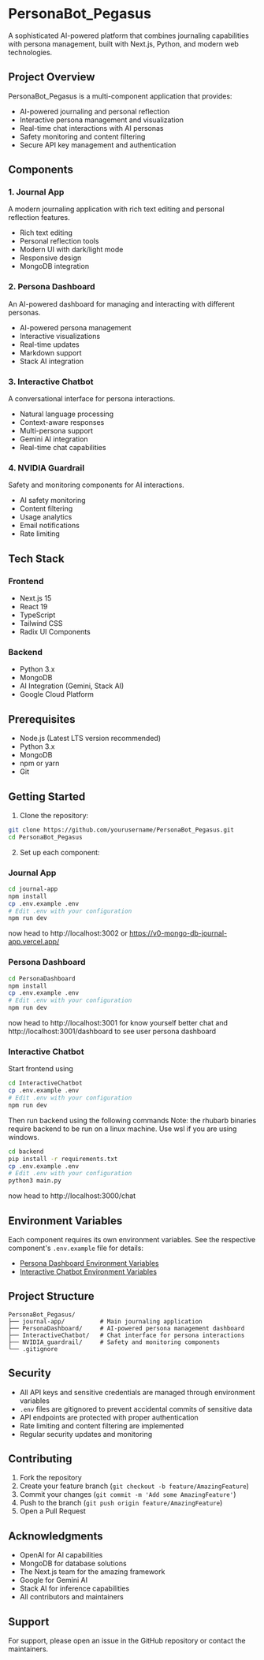 # PersonaBot_Pegasus

A sophisticated AI-powered platform that combines journaling capabilities with persona management, built with Next.js, Python, and modern web technologies.

## Project Overview

PersonaBot_Pegasus is a multi-component application that provides:
- AI-powered journaling and personal reflection
- Interactive persona management and visualization
- Real-time chat interactions with AI personas
- Safety monitoring and content filtering
- Secure API key management and authentication

## Components

### 1. Journal App
A modern journaling application with rich text editing and personal reflection features.
- Rich text editing
- Personal reflection tools
- Modern UI with dark/light mode
- Responsive design
- MongoDB integration

### 2. Persona Dashboard
An AI-powered dashboard for managing and interacting with different personas.
- AI-powered persona management
- Interactive visualizations
- Real-time updates
- Markdown support
- Stack AI integration

### 3. Interactive Chatbot
A conversational interface for persona interactions.
- Natural language processing
- Context-aware responses
- Multi-persona support
- Gemini AI integration
- Real-time chat capabilities

### 4. NVIDIA Guardrail
Safety and monitoring components for AI interactions.
- AI safety monitoring
- Content filtering
- Usage analytics
- Email notifications
- Rate limiting

## Tech Stack

### Frontend
- Next.js 15
- React 19
- TypeScript
- Tailwind CSS
- Radix UI Components

### Backend
- Python 3.x
- MongoDB
- AI Integration (Gemini, Stack AI)
- Google Cloud Platform

## Prerequisites

- Node.js (Latest LTS version recommended)
- Python 3.x
- MongoDB
- npm or yarn
- Git

## Getting Started

1. Clone the repository:
```bash
git clone https://github.com/yourusername/PersonaBot_Pegasus.git
cd PersonaBot_Pegasus
```

2. Set up each component:

### Journal App
```bash
cd journal-app
npm install
cp .env.example .env
# Edit .env with your configuration
npm run dev
```
now head to http://localhost:3002 or https://v0-mongo-db-journal-app.vercel.app/

### Persona Dashboard
```bash
cd PersonaDashboard
npm install
cp .env.example .env
# Edit .env with your configuration
npm run dev
```
now head to http://localhost:3001 for know yourself better chat and http://localhost:3001/dashboard to see user persona dashboard 

### Interactive Chatbot
Start frontend using

```bash
cd InteractiveChatbot
cp .env.example .env
# Edit .env with your configuration
npm run dev
```
Then run backend using the following commands
Note: the rhubarb binaries require backend to be run on a linux machine. Use wsl if you are using windows.
```bash
cd backend
pip install -r requirements.txt
cp .env.example .env
# Edit .env with your configuration
python3 main.py
```

now head to http://localhost:3000/chat


## Environment Variables

Each component requires its own environment variables. See the respective component's `.env.example` file for details:

- [Persona Dashboard Environment Variables](PersonaDashboard/.env.example)
- [Interactive Chatbot Environment Variables](InteractiveChatbot/.env.example)


## Project Structure

```
PersonaBot_Pegasus/
├── journal-app/          # Main journaling application
├── PersonaDashboard/     # AI-powered persona management dashboard
├── InteractiveChatbot/   # Chat interface for persona interactions
├── NVIDIA_guardrail/     # Safety and monitoring components
└── .gitignore
```

## Security

- All API keys and sensitive credentials are managed through environment variables
- `.env` files are gitignored to prevent accidental commits of sensitive data
- API endpoints are protected with proper authentication
- Rate limiting and content filtering are implemented
- Regular security updates and monitoring

## Contributing

1. Fork the repository
2. Create your feature branch (`git checkout -b feature/AmazingFeature`)
3. Commit your changes (`git commit -m 'Add some AmazingFeature'`)
4. Push to the branch (`git push origin feature/AmazingFeature`)
5. Open a Pull Request


## Acknowledgments

- OpenAI for AI capabilities
- MongoDB for database solutions
- The Next.js team for the amazing framework
- Google for Gemini AI
- Stack AI for inference capabilities
- All contributors and maintainers

## Support

For support, please open an issue in the GitHub repository or contact the maintainers. 